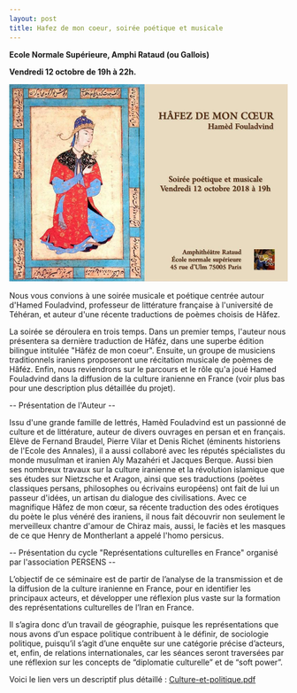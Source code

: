 ```yaml
---
layout: post
title: Hafez de mon coeur, soirée poétique et musicale
---
```





**Ecole Normale Supérieure, Amphi Rataud (ou Gallois)** 

**Vendredi 12 octobre de 19h à 22h.**

  

![](/images/43083344_1155177027979187_904358200860475392_n.jpg)

  
Nous vous convions à une soirée musicale et poétique centrée autour d'Hamed Fouladvind, professeur de littérature française à l'université de Téhéran, et auteur d'une récente traductions de poèmes choisis de Hâfez.  
  
La soirée se déroulera en trois temps. Dans un premier temps, l'auteur nous présentera sa dernière traduction de Hâféz, dans une superbe édition bilingue intitulée "Hâféz de mon coeur". Ensuite, un groupe de musiciens traditionnels iraniens proposeront une récitation musicale de poèmes de Hâféz. Enfin, nous reviendrons sur le parcours et le rôle qu'a joué Hamed Fouladvind dans la diffusion de la culture iranienne en France (voir plus bas pour une description plus détaillée du projet).   
  
\-- Présentation de l'Auteur --   
  
Issu d'une grande famille de lettrés, Hamèd Fouladvind est un passionné de culture et de littérature, auteur de divers ouvrages en persan et en français. Elève de Fernand Braudel, Pierre Vilar et Denis Richet (éminents historiens de l'Ecole des Annales), il a aussi collaboré avec les réputés spécialistes du monde musulman et iranien Aly Mazahéri et Jacques Berque. Aussi bien ses nombreux travaux sur la culture iranienne et la révolution islamique que ses études sur Nietzsche et Aragon, ainsi que ses traductions (poètes classiques persans, philosophes ou écrivains européens) ont fait de lui un passeur d'idées, un artisan du dialogue des civilisations. Avec ce magnifique Hâfez de mon cœur, sa récente traduction des odes érotiques du poète le plus vénéré des iraniens, il nous fait découvrir non seulement le merveilleux chantre d'amour de Chiraz mais, aussi, le faciès et les masques de ce que Henry de Montherlant a appelé l'homo persicus.  
  
\-- Présentation du cycle "Représentations culturelles en France" organisé par l'association PERSENS --   
  
L’objectif de ce séminaire est de partir de l’analyse de la transmission et de la diffusion de la culture iranienne en France, pour en identifier les principaux acteurs, et développer une réflexion plus vaste sur la formation des représentations culturelles de l’Iran en France.  
  
Il s’agira donc d’un travail de géographie, puisque les représentations que nous avons d’un espace politique contribuent à le définir, de sociologie politique, puisqu’il s’agit d’une enquête sur une catégorie précise d’acteurs, et, enfin, de relations internationales, car les séances seront traversées par une réflexion sur les concepts de “diplomatie culturelle” et de “soft power”.   
  
Voici le lien vers un descriptif plus détaillé : [Culture-et-politique.pdf](Culture-et-politique_Version-finale)
